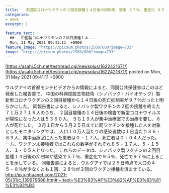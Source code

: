 ```yaml
---
title:   中国製コロナワクチンの２回目接種１４日後の抑制率、感染 ５７％、重症化 ９５％、死亡 ９７％  
categories:
- news
excerpt: |
  
feature_text: |
  ##   中国製コロナワクチンの２回目接種１４...
  Mon, 31 May 2021 09:41:11  +0900
feature_image: "https://picsum.photos/2560/600?image=733"
image: "https://picsum.photos/2560/600?image=733"
---
```


[https://asahi.5ch.net/test/read.cgi/newsplus/1622421671/](https://asahi.5ch.net/test/read.cgi/newsplus/1622421671/)
posted on Mon, 31 May 2021 09:41:11  +0900

<!--more-->

ウルグアイの首都モンテビデオからの情報によると、同国公共保健省はこのほど発表した報告書で、 中国の科興控股生物技術（シノバック・バイオテック）製新型コロナワクチンの２回目接種から１４日後の死亡抑制率が９７％だったと明らかにした。 同報告書によると、シノバック製ワクチンの２回の接種を終えた７１万２７１６人のうち、 ２回目接種の１４日後の検査で新型コロナウイルスが陽性になった人は５３６０人。 うち１９人が集中治療室での治療を要し、６人が死亡した。 ３月１日から５月２５日までに同ワクチンを接種した人を対象としたモニタリングでは、 人口１０万人当たりの感染者数は１日当たり３６・８９人、集中治療室に入った患者は０・１７人、死亡者は０・０４人だった。 一方、ワクチン未接種者ではこれらの数字がそれぞれ８５・１７人、５・１５人、１・０５人となった。 これらのデータは、シノバック製ワクチンの２回目接種１４日後の抑制率が感染で５７％、重症化で９５％、死亡で９７％に上ることを示している。 同報告書によると、ウルグアイでは２５日時点で人口の４５・８％が少なくとも１回、２８％が２回のワクチン接種を済ませている。 http://jp.xinhuanet.com/2021-05/31/c_139979688.htm#:~:text=%E3%83%AF%E3%82%AF%E3%83%81%E3%83%B3
